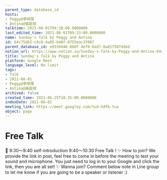 ```yaml
---
parent_type: database_id
hosts:
- Peggy@李明霈
- Antina@張庭瑄
talktime: 2021-08-01T09:30:00.0000000
last_edited_time: 2021-08-01T09:33:00.0000000
name: Sunday's Talk by Peggy and Antina
id: 64c75db2-c8c8-4a85-b48f-8755eac37007
parent_database_id: e9339446-880f-4ef0-8ad7-8ad1f507dded
notion_url: https://www.notion.so/Sunday-s-Talk-by-Peggy-and-Antina-64c75db2c8c84a85b48f8755eac37007
title: Sunday's Talk by Peggy and Antina
platform: Google Meet
language_level: No limit
tags:
- Talk
- 2021-08-01
- Peggy@李明霈
- Antina@張庭瑄
archived: false
created_time: 2021-06-25T18:35:00.0000000
indexDate: 2021-08-01
meeting_link: https://meet.googley.com/tud-hdfb-tua
object: page
---
```


# Free Talk 
📅
9:30～9:40 self-introduction
9:40～10:30 Free Talk !
✨
How to join?
We provide the link in post, feel free to come in before the meeting to test your sound and microphone. You just need to log in to your Google and click the link, then you are all set!
✨
Wanna join?
Comment below note in Line group to let me know if you are going to be a speaker or listener :)


